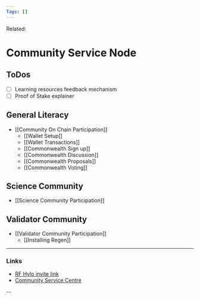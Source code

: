 ```yaml
---
Tags: []
---
```

Related: 
# Community Service Node
## ToDos
- [ ] Learning resources feedback mechanism
- [ ] Proof of Stake explainer

## General Literacy
- [[Community On Chain Participation]]
	- [[Wallet Setup]]
	- [[Wallet Transactions]]
	- [[Commonwealth Sign up]]
	- [[Commonwealth Discussion]]
	- [[Commonwealth Proposals]]
	- [[Commonwealth Voting]]

## Science Community
- [[Science Community Participation]]

## Validator Community
- [[Validator Community Participation]]
	- [[Installing Regen]]


--- 

### Links
- [RF Hylo invite link](https://www.hylo.com/groups/regen-foundation/join/ePKCEaSFlM)
- [Community Service Centre](https://regenfoundation.notion.site/Community-Service-Centre-23aa345be6da4b4d85821ea3abdd00c6)

--
